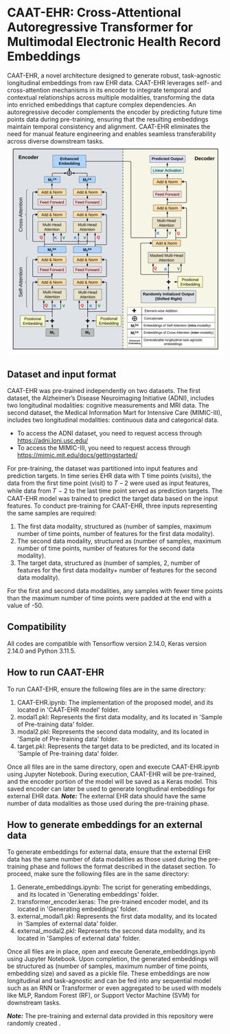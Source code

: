 # CAAT-EHR: Cross-Attentional Autoregressive Transformer for Multimodal Electronic Health Record Embeddings
CAAT-EHR, a novel architecture designed to generate robust, task-agnostic longitudinal embeddings from raw EHR data. CAAT-EHR leverages self- and cross-attention mechanisms in its encoder to integrate temporal and contextual relationships across multiple modalities, transforming the data into enriched embeddings that capture complex dependencies. An autoregressive decoder complements the encoder by predicting future time points data during pre-training, ensuring that the resulting embeddings maintain temporal consistency and alignment. CAAT-EHR eliminates the need for manual feature engineering and enables seamless transferability across diverse downstream tasks.
![CAAT-EHR](https://github.com/bozdaglab/CAAT-EHR/blob/main/Images/CAAT-EHR.png?raw=true)
## Dataset and input format
CAAT-EHR was pre-trained independently on two datasets. The first dataset, the Alzheimer’s Disease Neuroimaging Initiative (ADNI), includes two longitudinal modalities: cognitive measurements and MRI data. The second dataset, the Medical Information Mart for Intensive Care (MIMIC-III), includes two longitudinal modalities: continuous data and categorical data.
- To access the ADNI dataset, you need to request access through https://adni.loni.usc.edu/
- To access the MIMIC-III, you need to request access through https://mimic.mit.edu/docs/gettingstarted/

For pre-training, the dataset was partitioned into input features and prediction targets. In time series EHR data with T time points (visits), the data from the first time point (visit) to 𝑇 – 2 were used as input features, while data from 𝑇 − 2 to the last time point served as prediction targets. The CAAT-EHR model was trained to predict the target data based on the input features.
To conduct pre-training for CAAT-EHR, three inputs representing the same samples are required:
1. The first data modality, structured as (number of samples, maximum number of time points, number of features for the first data modality).
2. The second data modality, structured as (number of samples, maximum number of time points, number of features for the second data modality).
3. The target data, structured as (number of samples, 2, number of features for the first data modality+ number of features for the second data modality).

For the first and second data modalities, any samples with fewer time points than the maximum number of time points were padded at the end with a value of -50.
## Compatibility
All codes are compatible with Tensorflow version 2.14.0, Keras version 2.14.0 and Python 3.11.5.
## How to run CAAT-EHR
To run CAAT-EHR, ensure the following files are in the same directory:
1. CAAT-EHR.ipynb: The implementation of the proposed model, and its located in 'CAAT-EHR model' folder.
2. modal1.pkl: Represents the first data modality, and its located in 'Sample of Pre-training data' folder.
3. modal2.pkl: Represents the second data modality, and its located in 'Sample of Pre-training data' folder.
4. target.pkl: Represents the target data to be predicted, and its located in 'Sample of Pre-training data' folder.

Once all files are in the same directory, open and execute CAAT-EHR.ipynb using Jupyter Notebook. During execution, CAAT-EHR will be pre-trained, and the encoder portion of the model will be saved as a Keras model. This saved encoder can later be used to generate longitudinal embeddings for external EHR data.
***Note:*** The external EHR data should have the same number of data modalities as those used during the pre-training phase.
## How to generate embeddings for an external data
To generate embeddings for external data, ensure that the external EHR data has the same number of data modalities as those used during the pre-training phase and follows the format described in the dataset section. To proceed, make sure the following files are in the same directory:
1. Generate_embeddings.ipynb: The script for generating embeddings, and its located in 'Generating embeddings' folder.
2. transformer_encoder.keras: The pre-trained encoder model, and its located in 'Generating embeddings' folder.
3. external_modal1.pkl: Represents the first data modality, and its located in 'Samples of external data' folder.
4. external_modal2.pkl: Represents the second data modality, and its located in 'Samples of external data' folder.

Once all files are in place, open and execute Generate_embeddings.ipynb using Jupyter Notebook. Upon completion, the generated embeddings will be structured as (number of samples, maximum number of time points, embedding size) and saved as a pickle file.
These embeddings are now longitudinal and task-agnostic and can be fed into any sequential model such as an RNN or Transformer or even aggregated to be used with models like MLP, Random Forest (RF), or Support Vector Machine (SVM) for downstream tasks.

***Note:*** The pre-training and external data provided in this repository were randomly created .
